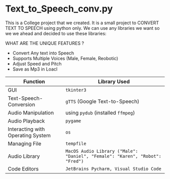 # Text_to_Speech_conv.py

This is a College project that we created. It is a small project to CONVERT TEXT TO SPEECH using python only. We can use any libraries we want so we we ahead and decided to use these libraries: 

WHAT ARE THE UNIQUE FEATURES ?
- Convert Any text into Speech
- Supports Multiple Voices (Male, Female, Reobotic)
- Adjust Speed and Pitch
- Save as Mp3 in Loacl


| Function                   | Library Used         |
|----------------------------|----------------------|
| GUI                        | `tkinter3`            |
| Text-Speech-Conversion     | `gTTS` (Google Text-to-Speech) |
| Audio Manipulation         | using `pydub` (installed `ffmpeg`) |
| Audio Playback             | `pygame`             |
| Interacting with Operating System | `os`          |
| Managing File              | `tempfile`           |
| Audio Library              | `MacOS Audio Library ("Male": "Daniel", "Female": "Karen", "Robot": "Fred")` |
| Code Editors              | `JetBrains Pycharm, Visual Studio Code`           |


